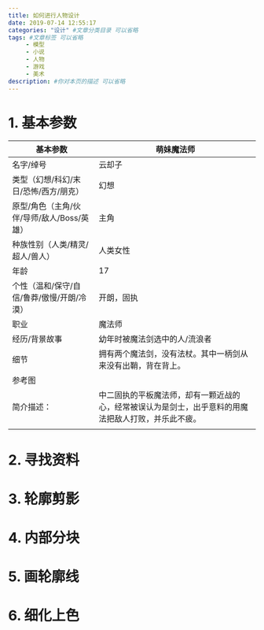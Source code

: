 ```yaml
---
title: 如何进行人物设计
date: 2019-07-14 12:55:17
categories: "设计" #文章分类目录 可以省略
tags: #文章标签 可以省略
     - 模型
     - 小说
     - 人物
     - 游戏
     - 美术
description: #你对本页的描述 可以省略
---
```


# 1. 基本参数



| 基本参数                                   | 萌妹魔法师                                                   |
| ------------------------------------------ | ------------------------------------------------------------ |
| 名字/绰号                                  | 云却子                                                       |
| 类型（幻想/科幻/末日/恐怖/西方/朋克）      | 幻想                                                         |
| 原型/角色（主角/伙伴/导师/敌人/Boss/英雄） | 主角                                                         |
| 种族性别（人类/精灵/超人/兽人）            | 人类女性                                                     |
| 年龄                                       | 17                                                           |
| 个性（温和/保守/自信/鲁莽/傲慢/开朗/冷漠） | 开朗，固执                                                   |
| 职业                                       | 魔法师                                                       |
| 经历/背景故事                              | 幼年时被魔法剑选中的人/流浪者                                |
| 细节                                       | 拥有两个魔法剑，没有法杖。其中一柄剑从来没有出鞘，背在背上。 |
| 参考图                                     |                                                              |
| 简介描述：                                 | 中二固执的平板魔法师，却有一颗近战的心，经常被误认为是剑士，出乎意料的用魔法把敌人打败，并乐此不疲。 |
|                                            |                                                              |





# 2. 寻找资料

# 3. 轮廓剪影

# 4. 内部分块

# 5. 画轮廓线

# 6. 细化上色












